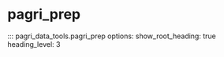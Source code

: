 # pagri_prep

::: pagri_data_tools.pagri_prep
    options:
      show_root_heading: true
      heading_level: 3

